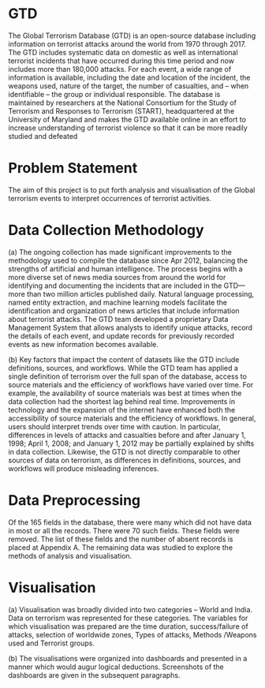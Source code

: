 # GTD
The Global Terrorism Database (GTD) is an open-source database including information on terrorist attacks around the world from 1970 through 2017. The GTD includes systematic data on domestic as well as international terrorist incidents that have occurred during this time period and now includes more than 180,000 attacks. For each event, a wide range of information is available, including the date and location of the incident, the weapons used, nature of the target, the number of casualties, and – when identifiable – the group or individual responsible. The database is maintained by researchers at the National Consortium for the Study of Terrorism and Responses to Terrorism (START), headquartered at the University of Maryland and makes the GTD available online in an effort to increase understanding of terrorist violence so that it can be more readily studied and defeated

# Problem Statement 
The aim of this project is to put forth analysis and visualisation of the Global terrorism events to interpret occurrences of terrorist activities.

# Data Collection Methodology 

(a)	The ongoing collection has made significant improvements to the methodology used to compile the database since Apr 2012, balancing the strengths of artificial and human intelligence. The process begins with a more diverse set of news media sources from around the world for identifying and documenting the incidents that are included in the GTD—more than two million articles published daily. Natural language processing, named entity extraction, and machine learning models facilitate the identification and organization of news articles that include information about terrorist attacks. The GTD team developed a proprietary Data Management System that allows analysts to identify unique attacks, record the details of each event, and update records for previously recorded events as new information becomes available.

(b)	Key factors that impact the content of datasets like the GTD include definitions, sources, and workflows. While the GTD team has applied a single definition of terrorism over the full span of the database, access to source materials and the efficiency of workflows have varied over time. For example, the availability of source materials was best at times when the data collection had the shortest lag behind real time. Improvements in technology and the expansion of the internet have enhanced both the accessibility of source materials and the efficiency of workflows. In general, users should interpret trends over time with caution. In particular, differences in levels of attacks and casualties before and after January 1, 1998; April 1, 2008; and January 1, 2012 may be partially explained by shifts in data collection. Likewise, the GTD is not directly comparable to other sources of data on terrorism, as differences in definitions, sources, and workflows will produce misleading inferences.


# Data Preprocessing

Of the 165 fields in the database, there were many which did not have data in most or all the records. There were 70 such fields. These fields were removed. The list of these fields and the number of absent records is placed at Appendix A. The remaining data was studied to explore the methods of analysis and visualisation.  


# Visualisation

(a)	Visualisation was broadly divided into two categories – World and India. Data on terrorism was represented for these categories. The variables for which visualisation was prepared are the time duration, success/failure of attacks, selection of worldwide zones, Types of attacks, Methods /Weapons used and Terrorist groups. 

(b)	The visualisations were organized into dashboards and presented in a manner which would augur logical deductions. Screenshots of the dashboards are given in the subsequent paragraphs.



